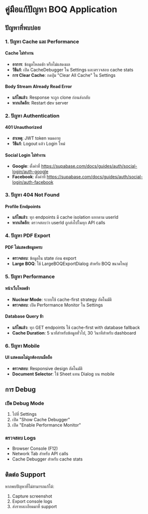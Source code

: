 # คู่มือแก้ปัญหา BOQ Application

## ปัญหาที่พบบ่อย

### 1. ปัญหา Cache และ Performance

#### Cache ไม่ทำงาน
- **อาการ**: ข้อมูลโหลดช้า หรือไม่แสดงผล
- **วิธีแก้**: เปิด CacheDebugger ใน Settings และตรวจสอบ cache stats
- **การ Clear Cache**: กดปุ่ม "Clear All Cache" ใน Settings

#### Body Stream Already Read Error
- **แก้ไขแล้ว**: Response จะถูก clone ก่อนส่งกลับ
- **หากเกิดอีก**: Restart dev server

### 2. ปัญหา Authentication

#### 401 Unauthorized
- **สาเหตุ**: JWT token หมดอายุ
- **วิธีแก้**: Logout แล้ว Login ใหม่

#### Social Login ไม่ทำงาน
- **Google**: ตั้งค่าที่ https://supabase.com/docs/guides/auth/social-login/auth-google
- **Facebook**: ตั้งค่าที่ https://supabase.com/docs/guides/auth/social-login/auth-facebook

### 3. ปัญหา 404 Not Found

#### Profile Endpoints
- **แก้ไขแล้ว**: ทุก endpoints มี cache isolation แยกตาม userId
- **หากเกิดอีก**: ตรวจสอบว่า userId ถูกส่งไปในทุก API calls

### 4. ปัญหา PDF Export

#### PDF ไม่แสดงข้อมูลครบ
- **ตรวจสอบ**: ข้อมูลใน state ก่อน export
- **Large BOQ**: ใช้ LargeBOQExportDialog สำหรับ BOQ ขนาดใหญ่

### 5. ปัญหา Performance

#### หน้าเว็บโหลดช้า
- **Nuclear Mode**: ระบบใช้ cache-first strategy อัตโนมัติ
- **ตรวจสอบ**: เปิด Performance Monitor ใน Settings

#### Database Query ช้า
- **แก้ไขแล้ว**: ทุก GET endpoints ใช้ cache-first with database fallback
- **Cache Duration**: 5 นาทีสำหรับข้อมูลทั่วไป, 30 วินาทีสำหรับ dashboard

### 6. ปัญหา Mobile

#### UI แสดงผลไม่ถูกต้องบนมือถือ
- **ตรวจสอบ**: Responsive design อัตโนมัติ
- **Document Selector**: ใช้ Sheet แทน Dialog บน mobile

## การ Debug

### เปิด Debug Mode
1. ไปที่ Settings
2. เปิด "Show Cache Debugger"
3. เปิด "Enable Performance Monitor"

### ตรวจสอบ Logs
- Browser Console (F12)
- Network Tab สำหรับ API calls
- Cache Debugger สำหรับ cache stats

## ติดต่อ Support

หากพบปัญหาที่ไม่สามารถแก้ได้:
1. Capture screenshot
2. Export console logs
3. ส่งรายละเอียดมาที่ support

